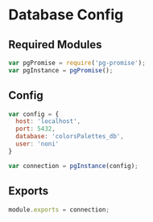 # Database Config

## Required Modules

```js
var pgPromise = require('pg-promise');
var pgInstance = pgPromise();
```
## Config

```js 
var config = {
  host: 'localhost',
  port: 5432,
  database: 'colorsPalettes_db',
  user: 'noni' 
}

var connection = pgInstance(config);
```


## Exports

```js
module.exports = connection;
```